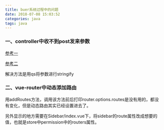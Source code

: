 ```yaml
---
title: buer系统过程中的问题
date: 2018-07-08 15:03:52
categories: java
tags: java
---
```


### 一、controller中收不到post发来参数
[参考一](https://blog.csdn.net/qq_35420123/article/details/80674861)

[参考二](https://github.com/axios/axios/blob/master/README.md#using-applicationx-www-form-urlencoded-format)
<!--more-->
解决方法是用qs将参数进行stringify

### 二、vue-router中动态添加路由
用addRoutes方法，调用该方法前后打印router.options.routes是没有用的，都没有变化，但是动态路由其实已经设置进去了。 

另外显示的地方需要在Sidebar/index.vue下，将sidebar的route属性改成想要的值，也就是store中permission中的routers属性。